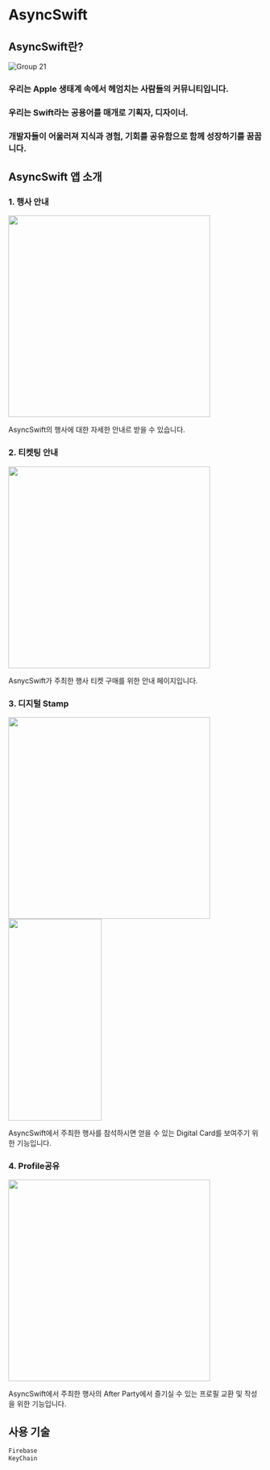 # AsyncSwift
## AsyncSwift란?
![Group 21](https://user-images.githubusercontent.com/55151796/208451012-9b8b1fbe-62ea-4173-9ce1-852ac9367e04.jpg)
### 우리는 Apple 생태계 속에서 헤엄치는 사람들의 커뮤니티입니다. 
### 우리는 Swift라는 공용어를 매개로 기획자, 디자이너. 
### 개발자들이 어울러져 지식과 경험, 기회를 공유함으로 함께 성장하기를 꿈꿉니다.


## AsyncSwift 앱 소개
### 1. 행사 안내
<p align="left">
<img src="https://user-images.githubusercontent.com/55151796/208431915-2793d71c-109d-4c81-8617-b51ff76d82e9.PNG" height=400>
</p>
AsyncSwift의 행사에 대한 자세한 안내르 받을 수 있습니다.

### 2. 티켓팅 안내
<p align="left">
<img src="https://user-images.githubusercontent.com/55151796/208436508-34ada2d0-17b3-4232-9d6d-47a263798f13.PNG" height=400>
</p>
AsnycSwift가 주최한 행사 티켓 구매를 위한 안내 페이지입니다.

### 3. 디지털 Stamp 
<p align="left">
<img src="https://user-images.githubusercontent.com/55151796/208449937-a5b313e9-f783-42fe-a0d3-4ea8bd60ffd4.PNG" height=400>
<img src="https://user-images.githubusercontent.com/55151796/208467879-174a0159-1cb2-4278-b376-d1157232be94.gif" height=400 width=185>

AsyncSwift에서 주최한 행사를 참석하시면 얻을 수 있는 Digital Card를 보여주기 위한 기능입니다.

### 4. Profile공유
<p align="left">
<img src="https://user-images.githubusercontent.com/55151796/208449952-9f69dcc4-9757-4be6-a8c7-3746805da469.PNG" height=400>
</p>
AsyncSwift에서 주최한 행사의 After Party에서 즐기실 수 있는 프로필 교환 및 작성을 위한 기능입니다.

## 사용 기술
```Swift
Firebase
KeyChain
```
